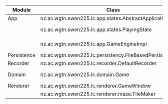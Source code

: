 | Module      | Class                                                      | Lines    |
|-------------|------------------------------------------------------------|----------|
| App         | nz.ac.wgtn.swen225.lc.app.states.AbstractApplicationState  | 27       |
|             | nz.ac.wgtn.swen225.lc.app.states.PlayingState              | 106, 107 |
|             | nz.ac.wgtn.swen225.lc.app.GameEngineImpl                   | 98, 47   |              
| Persistence | nz.ac.wgtn.swen225.lc.persistency.FileBasedPersistenceImpl | 34       |
| Recorder    | nz.ac.wgtn.swen225.lc.recorder.DefaultRecorder             | 48       |
| Domain      | nz.ac.wgtn.swen225.lc.domain.Game                          | 30, 43   |
| Renderer    | nz.ac.wgtn.swen225.lc.renderer.GameWindow                  | 120      |
|             | nz.ac.wgtn.swen225.lc.renderer.maze.TileMaker              | 27       |


